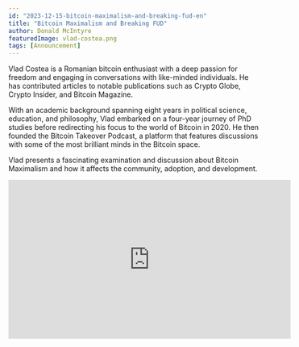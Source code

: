 ```yaml
---
id: "2023-12-15-bitcoin-maximalism-and-breaking-fud-en"
title: "Bitcoin Maximalism and Breaking FUD"
author: Donald McIntyre
featuredImage: vlad-costea.png
tags: [Announcement]
---
```


Vlad Costea is a Romanian bitcoin enthusiast with a deep passion for freedom and engaging in conversations with like-minded individuals. He has contributed articles to notable publications such as Crypto Globe, Crypto Insider, and Bitcoin Magazine.

With an academic background spanning eight years in political science, education, and philosophy, Vlad embarked on a four-year journey of PhD studies before redirecting his focus to the world of Bitcoin in 2020. He then founded the Bitcoin Takeover Podcast, a platform that features discussions with some of the most brilliant minds in the Bitcoin space.

Vlad presents a fascinating examination and discussion about Bitcoin Maximalism and how it affects the community, adoption, and development.

<iframe width="560" height="315" src="https://www.youtube.com/embed/go4Ag_3jR5A?si=b7UHSdK_F37hPkuU" title="YouTube video player" frameborder="0" allow="accelerometer; autoplay; clipboard-write; encrypted-media; gyroscope; picture-in-picture; web-share" allowfullscreen></iframe>
